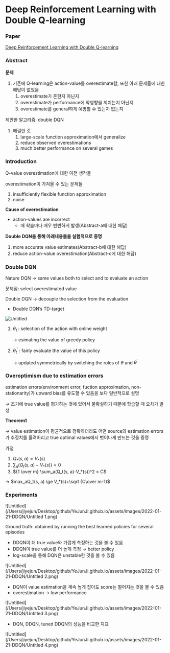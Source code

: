 # Deep Reinforcement Learning with Double Q-learning

### Paper

[Deep Reinforcement Learning with Double Q-learning](https://arxiv.org/abs/1509.06461)

### Abstract

**문제**

1. 기존에 Q-learning은 action-value를 overestimate함, 또한 아래 문제들에 대한 해답이 없었음
    1. overestimate가 흔한지 아닌지
    2. overestimate가 performance에 악영향을 끼치는지 아닌지
    3. overestimate를 general하게 예방할 수 있는지 없는지

제안한 알고리즘: double DQN

1. 해결한 것
    1. large-scale function approximation에서 generalize
    2. reduce observed overestimations
    3. much better performance on several games
    

### Introduction

Q-value overestimation에 대한 이전 생각들

overestimation이 가져올 수 있는 문제들

1. insufficiently flexible function approximation
2. noise

**Cause of overestimation**

- action-values are incorrect
    - 매 학습마다 매우 빈번하게 발생(Abstract-a에 대한 해답)

**Double DQN을 통해 아래내용들을 실험적으로 증명**

1. more accurate value estimates(Abstract-b에 대한 해답)
2. reduce action-value overestimation(Abstract-c에 대한 해답)

### Double DQN

Nature DQN → same values both to select and to evaluate an action

문제점: select overestimated value

Double DQN → decouple the selection from the evaluation

- Double DQN’s TD-target

![Untitled](/Users/jiyejun/Desktop/github/YeJunJi.github.io/assets/images/2022-01-21-DDQN/Untitled.png)

1. $\theta_t$ : selection of the action with online weight
    
    → esimating the value of greedy policy
    
2. $\theta^\prime_t$ : fairly evaluate the value of this policy
    
    → updated symmetrically by switching the roles of $\theta$ and $\theta^\prime$
    

### Overoptimism due to estimation errors

estimation errors(environment error, fuction approximation, non-stationarity)가 upward bias를 유도할 수 있음을 보다 일반적으로 설명

→ 초기에 true value를 평가하는 것에 있어서 불확실하기 때문에 학습할 때 오차가 발생

**Theorem1**

→ value estimation이 평균적으로 정확하더라도 어떤 source의 estimation errors가 추정치를 올려버리고 true optimal values에서 벗어나게 만드는 것을 증명

가정

1. $Q_*(s, a) = V_*(s)$
2. $\sum_a(Q_t(s, a)-V_*(s)) = 0$
3. ${1 \over m} \sum_a(Q_t(s, a)-V_*(s))^2 = C$

→ $max_aQ_t(s, a) \ge V_*(s)+\sqrt {C\over m-1}$

### Experiments

![Untitled](/Users/jiyejun/Desktop/github/YeJunJi.github.io/assets/images/2022-01-21-DDQN/Untitled 1.png)

Ground truth: obtained by running the best learned policies for several episodes 

- DDQN이 더 true value와 가깝게  측정하는 것을 볼 수 있음
- DDQN이 true value를 더 높게 측정 → better policy
- log-scale을 통해 DQN은 unstable한 것을 볼 수 있음

![Untitled](/Users/jiyejun/Desktop/github/YeJunJi.github.io/assets/images/2022-01-21-DDQN/Untitled 2.png)

- DQN이 value estimation을 계속 높게 잡아도 score는 떨어지는 것을 볼 수 있음
- overestimation → low performance

![Untitled](/Users/jiyejun/Desktop/github/YeJunJi.github.io/assets/images/2022-01-21-DDQN/Untitled 3.png)

- DQN, DDQN, tuned DDQN의 성능을 비교한 지표

![Untitled](/Users/jiyejun/Desktop/github/YeJunJi.github.io/assets/images/2022-01-21-DDQN/Untitled 4.png)